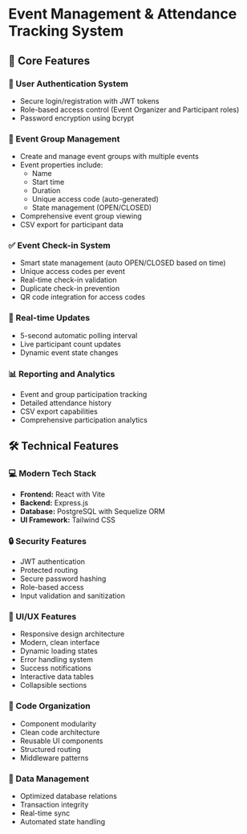 # Event Management & Attendance Tracking System

## 🌟 Core Features

### 🔐 User Authentication System
- Secure login/registration with JWT tokens
- Role-based access control (Event Organizer and Participant roles)
- Password encryption using bcrypt

### 📅 Event Group Management
- Create and manage event groups with multiple events
- Event properties include:
  - Name
  - Start time
  - Duration
  - Unique access code (auto-generated)
  - State management (OPEN/CLOSED)
- Comprehensive event group viewing
- CSV export for participant data

### ✅ Event Check-in System
- Smart state management (auto OPEN/CLOSED based on time)
- Unique access codes per event
- Real-time check-in validation
- Duplicate check-in prevention
- QR code integration for access codes

### 🔄 Real-time Updates
- 5-second automatic polling interval
- Live participant count updates
- Dynamic event state changes

### 📊 Reporting and Analytics
- Event and group participation tracking
- Detailed attendance history
- CSV export capabilities
- Comprehensive participation analytics

## 🛠 Technical Features

### 💻 Modern Tech Stack
- **Frontend:** React with Vite
- **Backend:** Express.js
- **Database:** PostgreSQL with Sequelize ORM
- **UI Framework:** Tailwind CSS

### 🔒 Security Features
- JWT authentication
- Protected routing
- Secure password hashing
- Role-based access
- Input validation and sanitization

### 🎨 UI/UX Features
- Responsive design architecture
- Modern, clean interface
- Dynamic loading states
- Error handling system
- Success notifications
- Interactive data tables
- Collapsible sections

### 📁 Code Organization
- Component modularity
- Clean code architecture
- Reusable UI components
- Structured routing
- Middleware patterns

### 💾 Data Management
- Optimized database relations
- Transaction integrity
- Real-time sync
- Automated state handling
